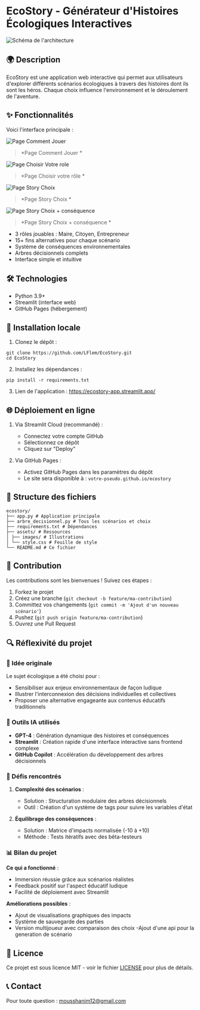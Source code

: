 # EcoStory - Générateur d'Histoires Écologiques Interactives
![Schéma de l'architecture](docs/eco.webp)

## 🌍 Description
EcoStory est une application web interactive qui permet aux utilisateurs d'explorer différents scénarios écologiques à travers des histoires dont ils sont les héros. Chaque choix influence l'environnement et le déroulement de l'aventure.

## ✨ Fonctionnalités

Voici l'interface principale :

![Page Comment Jouer](docs/Cj.png)
> *Page Comment Jouer *

![Page Choisir Votre role](docs/Cjr.png)
> *Page Choisir votre rôle *

![Page Story Choix](docs/Sc.png)
> *Page Story Choix *

![Page Story Choix + conséquence](docs/Scc.png)
> *Page Story Choix + conséquence *

- 3 rôles jouables : Maire, Citoyen, Entrepreneur
- 15+ fins alternatives pour chaque scénario
- Système de conséquences environnementales
- Arbres décisionnels complets
- Interface simple et intuitive

## 🛠️ Technologies
- Python 3.9+
- Streamlit (interface web)
- GitHub Pages (hébergement)

## 🚀 Installation locale
1. Clonez le dépôt :
```
git clone https://github.com/LFlem/EcoStory.git
cd EcoStory
```
2. Installez les dépendances :
```
pip install -r requirements.txt
```
3. Lien de l'application :
https://ecostory-app.streamlit.app/

## 🌐 Déploiement en ligne
1. Via Streamlit Cloud (recommandé) :
   - Connectez votre compte GitHub
   - Sélectionnez ce dépôt
   - Cliquez sur "Deploy"

2. Via GitHub Pages :
   - Activez GitHub Pages dans les paramètres du dépôt
   - Le site sera disponible à : `votre-pseudo.github.io/ecostory`

## 📂 Structure des fichiers
```
ecostory/
├── app.py # Application principale
├── arbre_decisionnel.py # Tous les scénarios et choix
├── requirements.txt # Dépendances
├── assets/ # Ressources
│ ├── images/ # Illustrations
│ └── style.css # Feuille de style
└── README.md # Ce fichier
```

## 🤝 Contribution
Les contributions sont les bienvenues ! Suivez ces étapes :
1. Forkez le projet
2. Créez une branche (`git checkout -b feature/ma-contribution`)
3. Committez vos changements (`git commit -m 'Ajout d'un nouveau scénario'`)
4. Pushez (`git push origin feature/ma-contribution`)
5. Ouvrez une Pull Request

## 🔍 Réflexivité du projet

### 🌱 Idée originale
Le sujet écologique a été choisi pour :
- Sensibiliser aux enjeux environnementaux de façon ludique
- Illustrer l'interconnexion des décisions individuelles et collectives
- Proposer une alternative engageante aux contenus éducatifs traditionnels

### 🧠 Outils IA utilisés
- **GPT-4** : Génération dynamique des histoires et conséquences
- **Streamlit** : Création rapide d'une interface interactive sans frontend complexe
- **GitHub Copilot** : Accélération du développement des arbres décisionnels

### 🧗 Défis rencontrés
1. **Complexité des scénarios** :
   - Solution : Structuration modulaire des arbres décisionnels
   - Outil : Création d'un système de tags pour suivre les variables d'état

2. **Équilibrage des conséquences** :
   - Solution : Matrice d'impacts normalisée (-10 à +10)
   - Méthode : Tests itératifs avec des bêta-testeurs

### 📊 Bilan du projet
**Ce qui a fonctionné** :
- Immersion réussie grâce aux scénarios réalistes
- Feedback positif sur l'aspect éducatif ludique
- Facilité de déploiement avec Streamlit

**Améliorations possibles** :
- Ajout de visualisations graphiques des impacts
- Système de sauvegarde des parties
- Version multijoueur avec comparaison des choix
-Ajout d'une api pour la generation de scénario

## 📜 Licence
Ce projet est sous licence MIT - voir le fichier [LICENSE](LICENSE) pour plus de détails.

## 📞 Contact
Pour toute question : mousshanim12@gmail.com
